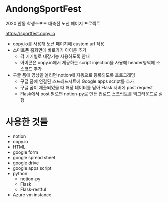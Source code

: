 # AndongSportFest

2020 안동 학생스포츠 대축전 노션 페이지 프로젝트

https://sportfest.oopy.io

* oopy.io를 사용해 노션 페이지에 custom url 적용
* 스마트폰 홈화면에 바로가기 아이콘 추가
    * 각 기기별로 내장기능 사용하도록 안내
    * 아이콘은 oopy.io에서 제공하는 script injection을 사용해 header영역에 소스코드 추가
* 구글 폼에 영상을 올리면 notion에 자동으로 등록되도록 프로그래밍
    * 구글 폼에 연결된 스프레드시트에 Google apps script를 추가
    * 구글 폼이 제출되었을 때 해당 데이터를 담아 Flask 서버에 post request
    * Flask에서 post 받으면 notion-py로 만든 업로드 스크립트를 백그라운드로 실행

# 사용한 것들
* notion
* oopy.io
* HTML
* google form
* google spread sheet
* google drive
* google apps script
* python
    * notion-py
    * Flask
    * Flask-restful
* Azure vm instance
